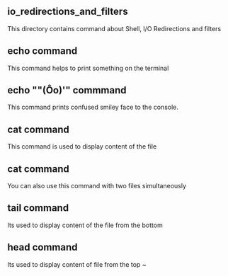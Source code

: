 ## io_redirections_and_filters
This directory contains command about Shell, I/O Redirections and filters
## echo command
This command helps to print something on the terminal
## echo "\"(Ôo)'" commmand
This command prints confused smiley face to the console.
## cat command
This command is used to display content of the file
## cat command
You can also use this command with two files simultaneously
## tail command
Its used to display content of the file from the bottom
## head command
Its used to display content of file from the top
~                                                       

